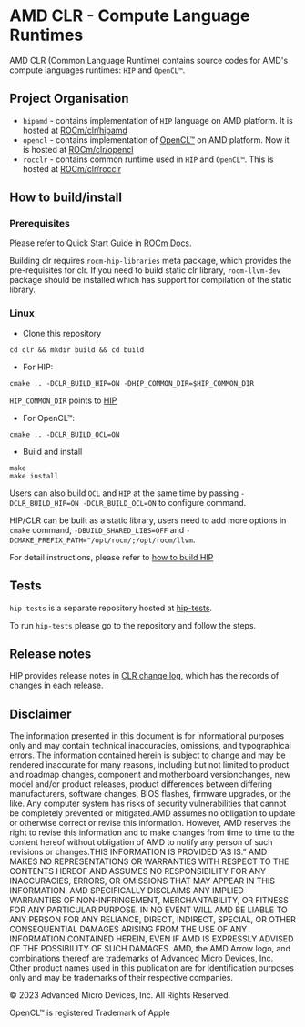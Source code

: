 # AMD CLR - Compute Language Runtimes

AMD CLR (Common Language Runtime) contains source codes for AMD's compute languages runtimes: `HIP` and `OpenCL™`.

## Project Organisation

- `hipamd` - contains implementation of `HIP` language on AMD platform. It is hosted at [ROCm/clr/hipamd](https://github.com/ROCm/clr/tree/develop/hipamd)
- `opencl` - contains implementation of [OpenCL™](https://www.khronos.org/opencl/) on AMD platform. Now it is hosted at [ROCm/clr/opencl](https://github.com/ROCm/clr/tree/develop/opencl)
- `rocclr` - contains common runtime used in `HIP` and `OpenCL™`. This is hosted at [ROCm/clr/rocclr](https://github.com/ROCm/clr/tree/develop/rocclr)

## How to build/install

### Prerequisites

Please refer to Quick Start Guide in [ROCm Docs](https://rocm.docs.amd.com/projects/install-on-linux/en/latest/tutorial/quick-start.html).

Building clr requires `rocm-hip-libraries` meta package, which provides the pre-requisites for clr.
If you need to build static clr library, `rocm-llvm-dev` package should be installed which has support for compilation of the static library.

### Linux

- Clone this repository
```
cd clr && mkdir build && cd build
```
- For HIP:

`cmake .. -DCLR_BUILD_HIP=ON -DHIP_COMMON_DIR=$HIP_COMMON_DIR`


  `HIP_COMMON_DIR` points to [HIP](https://github.com/ROCm/HIP)

- For OpenCL™:

`cmake .. -DCLR_BUILD_OCL=ON`

- Build and install

```
make
make install
```

Users can also build `OCL` and `HIP` at the same time by passing `-DCLR_BUILD_HIP=ON -DCLR_BUILD_OCL=ON` to configure command.

HIP/CLR can be built as a static library, users need to add more options in `cmake` command,
 `-DBUILD_SHARED_LIBS=OFF` and `-DCMAKE_PREFIX_PATH="/opt/rocm/;/opt/rocm/llvm`.

For detail instructions, please refer to [how to build HIP](https://rocm.docs.amd.com/projects/HIP/en/latest/install/build.html)

## Tests

`hip-tests` is a separate repository hosted at [hip-tests](https://github.com/ROCm/hip-tests).

To run `hip-tests` please go to the repository and follow the steps.

## Release notes

HIP provides release notes in [CLR change log](./CHANGELOG.md), which has the records of changes in each release.

## Disclaimer

The information presented in this document is for informational purposes only and may contain technical inaccuracies, omissions, and typographical errors. The information contained herein is subject to change and may be rendered inaccurate for many reasons, including but not limited to product and roadmap changes, component and motherboard versionchanges, new model and/or product releases, product differences between differing manufacturers, software changes, BIOS flashes, firmware upgrades, or the like. Any computer system has risks of security vulnerabilities that cannot be completely prevented or mitigated.AMD assumes no obligation to update or otherwise correct or revise this information. However, AMD reserves the right to revise this information and to make changes from time to time to the content hereof without obligation of AMD to notify any person of such revisions or changes.THIS INFORMATION IS PROVIDED ‘AS IS.” AMD MAKES NO REPRESENTATIONS OR WARRANTIES WITH RESPECT TO THE CONTENTS HEREOF AND ASSUMES NO RESPONSIBILITY FOR ANY INACCURACIES, ERRORS, OR OMISSIONS THAT MAY APPEAR IN THIS INFORMATION. AMD SPECIFICALLY DISCLAIMS ANY IMPLIED WARRANTIES OF NON-INFRINGEMENT, MERCHANTABILITY, OR FITNESS FOR ANY PARTICULAR PURPOSE. IN NO EVENT WILL AMD BE LIABLE TO ANY PERSON FOR ANY RELIANCE, DIRECT, INDIRECT, SPECIAL, OR OTHER CONSEQUENTIAL DAMAGES ARISING FROM THE USE OF ANY INFORMATION CONTAINED HEREIN, EVEN IF AMD IS EXPRESSLY ADVISED OF THE POSSIBILITY OF SUCH DAMAGES. AMD, the AMD Arrow logo, and combinations thereof are trademarks of Advanced Micro Devices, Inc. Other product names used in this publication are for identification purposes only and may be trademarks of their respective companies.

© 2023 Advanced Micro Devices, Inc. All Rights Reserved.

OpenCL™ is registered Trademark of Apple
